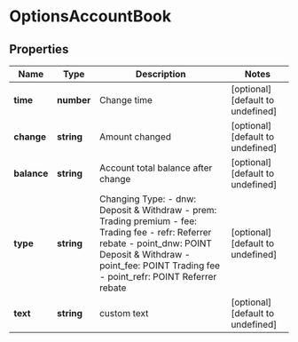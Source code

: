 # OptionsAccountBook

## Properties

Name | Type | Description | Notes
------------ | ------------- | ------------- | -------------
**time** | **number** | Change time | [optional] [default to undefined]
**change** | **string** | Amount changed | [optional] [default to undefined]
**balance** | **string** | Account total balance after change | [optional] [default to undefined]
**type** | **string** | Changing Type: - dnw: Deposit &amp; Withdraw - prem: Trading premium - fee: Trading fee - refr: Referrer rebate - point_dnw: POINT Deposit &amp; Withdraw - point_fee: POINT Trading fee - point_refr: POINT Referrer rebate | [optional] [default to undefined]
**text** | **string** | custom text | [optional] [default to undefined]

